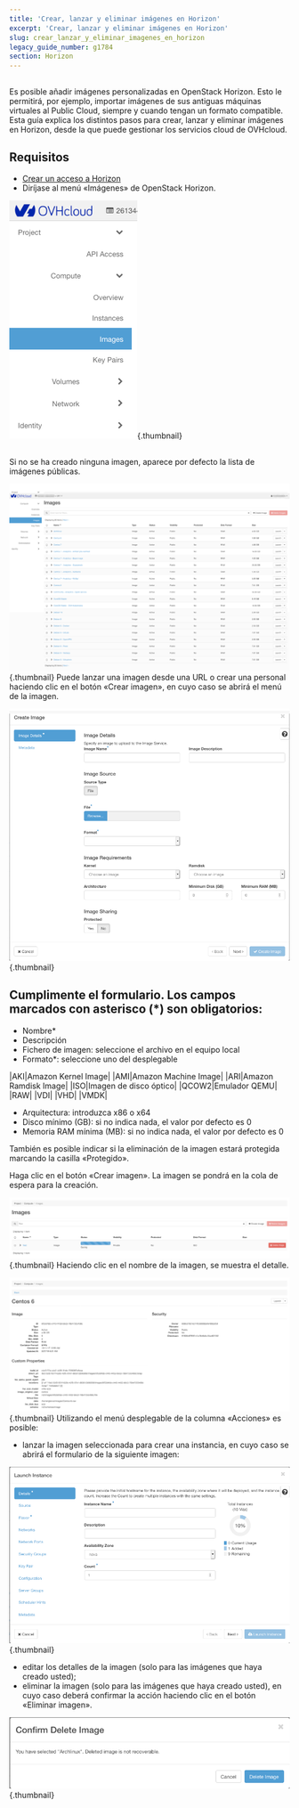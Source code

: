 ```yaml
---
title: 'Crear, lanzar y eliminar imágenes en Horizon'
excerpt: 'Crear, lanzar y eliminar imágenes en Horizon'
slug: crear_lanzar_y_eliminar_imagenes_en_horizon
legacy_guide_number: g1784
section: Horizon
---
```



## 
Es posible añadir imágenes personalizadas en OpenStack Horizon.
Esto le permitirá, por ejemplo, importar imágenes de sus antiguas máquinas virtuales al Public Cloud, siempre y cuando tengan un formato compatible. 
Esta guía explica los distintos pasos para crear, lanzar y eliminar imágenes en Horizon, desde la que puede gestionar los servicios cloud de OVHcloud.


## Requisitos

- [Crear un acceso a Horizon](../crear_un_acceso_a_horizon/)
- Diríjase al menú «Imágenes» de OpenStack Horizon.



![](images/horizon_menu.png){.thumbnail}


## 
Si no se ha creado ninguna imagen, aparece por defecto la lista de imágenes públicas.

![](images/horizon_images.png){.thumbnail}
Puede lanzar una imagen desde una URL o crear una personal haciendo clic en el botón «Crear imagen», en cuyo caso se abrirá el menú de la imagen.

![](images/horizon_create_image.png){.thumbnail}

## Cumplimente el formulario. Los campos marcados con asterisco (*) son obligatorios:

- Nombre*
- Descripción
- Fichero de imagen: seleccione el archivo en el equipo local
- Formato*: seleccione uno del desplegable

|AKI|Amazon Kernel Image|
|AMI|Amazon Machine Image|
|ARI|Amazon Ramdisk Image|
|ISO|Imagen de disco óptico|
|QCOW2|Emulador QEMU|
|RAW|
|VDI|
|VHD|
|VMDK|



- Arquitectura: introduzca x86 o x64
- Disco mínimo (GB): si no indica nada, el valor por defecto es 0
- Memoria RAM mínima (MB): si no indica nada, el valor por defecto es 0


También es posible indicar si la eliminación de la imagen estará protegida marcando la casilla «Protegido».

Haga clic en el botón «Crear imagen». La imagen se pondrá en la cola de espera para la creación.

![](images/horizon_image_saving.png){.thumbnail}
Haciendo clic en el nombre de la imagen, se muestra el detalle.

![](images/horizon_image_details.png){.thumbnail}
Utilizando el menú desplegable de la columna «Acciones» es posible:


- lanzar la imagen seleccionada para crear una instancia, en cuyo caso se abrirá el formulario de la siguiente imagen:



![](images/horizon_launch_image.png){.thumbnail}

- editar los detalles de la imagen (solo para las imágenes que haya creado usted);
- eliminar la imagen (solo para las imágenes que haya creado usted), en cuyo caso deberá confirmar la acción haciendo clic en el botón «Eliminar imagen».



![](images/horizon_delete_image.png){.thumbnail}
